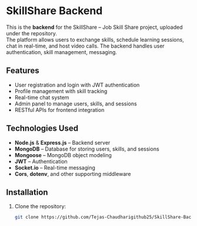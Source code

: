 # SkillShare Backend

This is the **backend** for the SkillShare – Job Skill Share project, uploaded under the repository.  
The platform allows users to exchange skills, schedule learning sessions, chat in real-time, and host video calls. The backend handles user authentication, skill management, messaging.

## Features
- User registration and login with JWT authentication
- Profile management with skill tracking
- Real-time chat system
- Admin panel to manage users, skills, and sessions
- RESTful APIs for frontend integration

## Technologies Used
- **Node.js** & **Express.js** – Backend server
- **MongoDB** – Database for storing users, skills, and sessions
- **Mongoose** – MongoDB object modeling
- **JWT** – Authentication
- **Socket.io** – Real-time messaging
- **Cors**, **dotenv**, and other supporting middleware

## Installation
1. Clone the repository:  
   ```bash
   git clone https://github.com/Tejas-Chaudharigithub25/SkillShare-Backend.git
